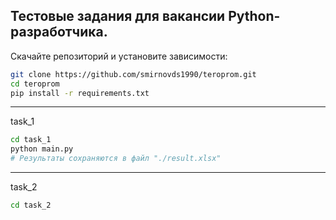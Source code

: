 ## Тестовые задания для вакансии Python-разработчика.
Скачайте репозиторий и установите зависимости:
```bash
git clone https://github.com/smirnovds1990/teroprom.git
cd teroprom
pip install -r requirements.txt
```
___
task_1
```bash
cd task_1
python main.py
# Результаты сохраняются в файл "./result.xlsx"
```
___
task_2
```bash
cd task_2

```